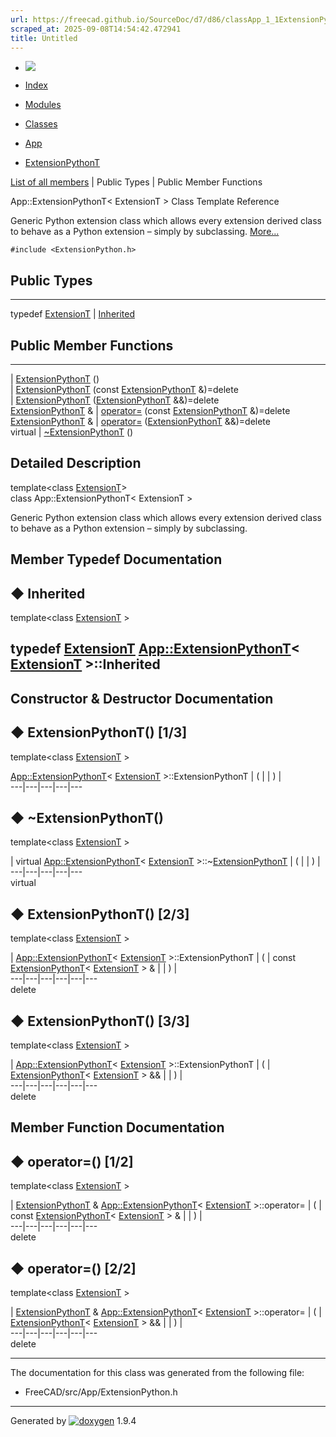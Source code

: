 ```yaml
---
url: https://freecad.github.io/SourceDoc/d7/d86/classApp_1_1ExtensionPythonT.html
scraped_at: 2025-09-08T14:54:42.472941
title: Untitled
---
```


  * [ ![](https://www.freecad.org/svg/logo-freecad.svg) ](https://freecadweb.org "FreeCAD")
  * [Index](../../index.html "Index")
  * [Modules](../../modules.html "Modules list")
  * [Classes](../../annotated.html "Annotated list")

  * [App](../../dd/dc2/namespaceApp.html)
  * [ExtensionPythonT](../../d7/d86/classApp_1_1ExtensionPythonT.html)

[List of all members](../../d9/d2e/classApp_1_1ExtensionPythonT-members.html) | Public Types | Public Member Functions

App::ExtensionPythonT< ExtensionT > Class Template Reference

Generic Python extension class which allows every extension derived class to
behave as a Python extension – simply by subclassing.
[More...](../../d7/d86/classApp_1_1ExtensionPythonT.html#details)

`#include <ExtensionPython.h>`

##  Public Types  
  
---  
typedef [ExtensionT](../../df/d73/classExtensionT.html) | [Inherited](../../d7/d86/classApp_1_1ExtensionPythonT.html#ad5783aceb37f1f091b9f89fca88e6788)  
  
##  Public Member Functions  
  
---  
|
[ExtensionPythonT](../../d7/d86/classApp_1_1ExtensionPythonT.html#ac3d7d542ad5713280063fdd7d894ea2b)
()  
|
[ExtensionPythonT](../../d7/d86/classApp_1_1ExtensionPythonT.html#a9e5b2991cd35376e68db4bf3bd80933b)
(const [ExtensionPythonT](../../d7/d86/classApp_1_1ExtensionPythonT.html)
&)=delete  
|
[ExtensionPythonT](../../d7/d86/classApp_1_1ExtensionPythonT.html#a39bd523c4a40f5bc96b08cb3334d6db9)
([ExtensionPythonT](../../d7/d86/classApp_1_1ExtensionPythonT.html) &&)=delete  
[ExtensionPythonT](../../d7/d86/classApp_1_1ExtensionPythonT.html) & | [operator=](../../d7/d86/classApp_1_1ExtensionPythonT.html#aa06ed1daf13c928caa9d4555fe829d59) (const [ExtensionPythonT](../../d7/d86/classApp_1_1ExtensionPythonT.html) &)=delete  
[ExtensionPythonT](../../d7/d86/classApp_1_1ExtensionPythonT.html) & | [operator=](../../d7/d86/classApp_1_1ExtensionPythonT.html#a897b7ac2ae43d54c8b09db8cfcd196e6) ([ExtensionPythonT](../../d7/d86/classApp_1_1ExtensionPythonT.html) &&)=delete  
virtual | [~ExtensionPythonT](../../d7/d86/classApp_1_1ExtensionPythonT.html#a3d2589f1a8fd7f118fdfc42b179e1d76) ()  
  
## Detailed Description

template<class [ExtensionT](../../df/d73/classExtensionT.html)>  
class App::ExtensionPythonT< ExtensionT >

Generic Python extension class which allows every extension derived class to
behave as a Python extension – simply by subclassing.

## Member Typedef Documentation

## ◆ Inherited

template<class [ExtensionT](../../df/d73/classExtensionT.html) >

typedef [ExtensionT](../../df/d73/classExtensionT.html)
[App::ExtensionPythonT](../../d7/d86/classApp_1_1ExtensionPythonT.html)<
[ExtensionT](../../df/d73/classExtensionT.html) >::Inherited  
---  
  
## Constructor & Destructor Documentation

## ◆ ExtensionPythonT() [1/3]

template<class [ExtensionT](../../df/d73/classExtensionT.html) >

[App::ExtensionPythonT](../../d7/d86/classApp_1_1ExtensionPythonT.html)< [ExtensionT](../../df/d73/classExtensionT.html) >::ExtensionPythonT  | ( | | ) |   
---|---|---|---|---  
  
## ◆ ~ExtensionPythonT()

template<class [ExtensionT](../../df/d73/classExtensionT.html) >

| virtual [App::ExtensionPythonT](../../d7/d86/classApp_1_1ExtensionPythonT.html)< [ExtensionT](../../df/d73/classExtensionT.html) >::~[ExtensionPythonT](../../d7/d86/classApp_1_1ExtensionPythonT.html) | ( | | ) |   
---|---|---|---|---  
virtual  
  
## ◆ ExtensionPythonT() [2/3]

template<class [ExtensionT](../../df/d73/classExtensionT.html) >

| [App::ExtensionPythonT](../../d7/d86/classApp_1_1ExtensionPythonT.html)< [ExtensionT](../../df/d73/classExtensionT.html) >::ExtensionPythonT  | ( | const [ExtensionPythonT](../../d7/d86/classApp_1_1ExtensionPythonT.html)< [ExtensionT](../../df/d73/classExtensionT.html) > & | | ) |   
---|---|---|---|---|---  
delete  
  
## ◆ ExtensionPythonT() [3/3]

template<class [ExtensionT](../../df/d73/classExtensionT.html) >

| [App::ExtensionPythonT](../../d7/d86/classApp_1_1ExtensionPythonT.html)< [ExtensionT](../../df/d73/classExtensionT.html) >::ExtensionPythonT  | ( | [ExtensionPythonT](../../d7/d86/classApp_1_1ExtensionPythonT.html)< [ExtensionT](../../df/d73/classExtensionT.html) > && | | ) |   
---|---|---|---|---|---  
delete  
  
## Member Function Documentation

## ◆ operator=() [1/2]

template<class [ExtensionT](../../df/d73/classExtensionT.html) >

| [ExtensionPythonT](../../d7/d86/classApp_1_1ExtensionPythonT.html) & [App::ExtensionPythonT](../../d7/d86/classApp_1_1ExtensionPythonT.html)< [ExtensionT](../../df/d73/classExtensionT.html) >::operator=  | ( | const [ExtensionPythonT](../../d7/d86/classApp_1_1ExtensionPythonT.html)< [ExtensionT](../../df/d73/classExtensionT.html) > & | | ) |   
---|---|---|---|---|---  
delete  
  
## ◆ operator=() [2/2]

template<class [ExtensionT](../../df/d73/classExtensionT.html) >

| [ExtensionPythonT](../../d7/d86/classApp_1_1ExtensionPythonT.html) & [App::ExtensionPythonT](../../d7/d86/classApp_1_1ExtensionPythonT.html)< [ExtensionT](../../df/d73/classExtensionT.html) >::operator=  | ( | [ExtensionPythonT](../../d7/d86/classApp_1_1ExtensionPythonT.html)< [ExtensionT](../../df/d73/classExtensionT.html) > && | | ) |   
---|---|---|---|---|---  
delete  
  
* * *

The documentation for this class was generated from the following file:

  * FreeCAD/src/App/ExtensionPython.h

* * *

Generated by
[![doxygen](../../doxygen.svg)](https://www.doxygen.org/index.html) 1.9.4

